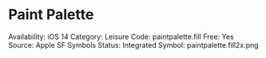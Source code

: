 # Paint Palette

Availability: iOS 14
Category: Leisure
Code: paintpalette.fill
Free: Yes
Source: Apple SF Symbols
Status: Integrated
Symbol: paintpalette.fill2x.png